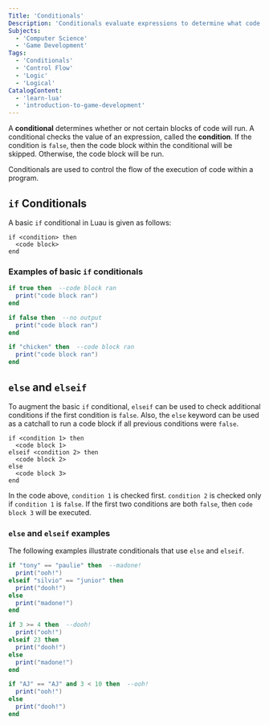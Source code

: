 ```yaml
---
Title: 'Conditionals'
Description: 'Conditionals evaluate expressions to determine what code to run.'
Subjects:
  - 'Computer Science'
  - 'Game Development'
Tags:
  - 'Conditionals'
  - 'Control Flow'
  - 'Logic'
  - 'Logical'
CatalogContent:
  - 'learn-lua'
  - 'introduction-to-game-development'
---
```


A **conditional** determines whether or not certain blocks of code will run. A conditional checks the value of an expression, called the **condition**. If the condition is `false`, then the code block within the conditional will be skipped. Otherwise, the code block will be run.

Conditionals are used to control the flow of the execution of code within a program.

## `if` Conditionals

A basic `if` conditional in Luau is given as follows:

```psuedo
if <condition> then
  <code block>
end
```

### Examples of basic `if` conditionals

```lua
if true then  --code block ran
  print("code block ran")
end

if false then  --no output
  print("code block ran")
end

if "chicken" then  --code block ran
  print("code block ran")
end
```

## `else` and `elseif`

To augment the basic `if` conditional, `elseif` can be used to check additional conditions if the first condition is `false`. Also, the `else` keyword can be used as a catchall to run a code block if all previous conditions were `false`.

```pseudo
if <condition 1> then
  <code block 1>
elseif <condition 2> then
  <code block 2>
else
  <code block 3>
end
```

In the code above, `condition 1` is checked first. `condition 2` is checked only if `condition 1` is `false`. If the first two conditions are both `false`, then `code block 3` will be executed.

### `else` and `elseif` examples

The following examples illustrate conditionals that use `else` and `elseif`.

```lua
if "tony" == "paulie" then  --madone!
  print("ooh!")
elseif "silvio" == "junior" then
  print("dooh!")
else
  print("madone!")
end

if 3 >= 4 then  --dooh!
  print("ooh!")
elseif 23 then
  print("dooh!")
else
  print("madone!")
end

if "AJ" == "AJ" and 3 < 10 then  --ooh!
  print("ooh!")
else
  print("dooh!")
end
```
